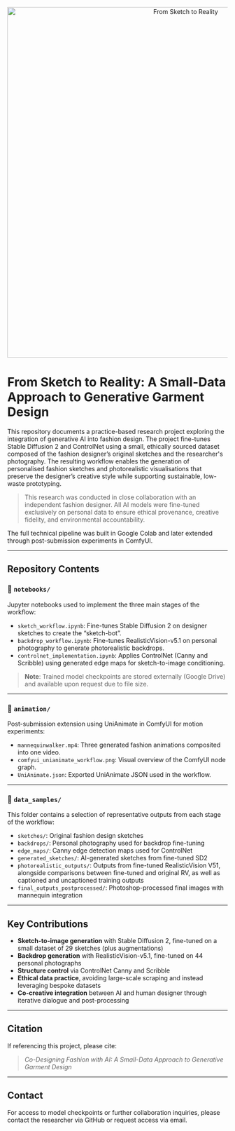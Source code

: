 <p align="center">
  <img src="from_sketch_to_reality/assets/header_image.png" alt="From Sketch to Reality" width="800"/>
</p>

# From Sketch to Reality: A Small-Data Approach to Generative Garment Design

This repository documents a practice-based research project exploring the integration of generative AI into fashion design. The project fine-tunes Stable Diffusion 2 and ControlNet using a small, ethically sourced dataset composed of the fashion designer’s original sketches and the researcher's photography. The resulting workflow enables the generation of personalised fashion sketches and photorealistic visualisations that preserve the designer’s creative style while supporting sustainable, low-waste prototyping.

> This research was conducted in close collaboration with an independent fashion designer. All AI models were fine-tuned exclusively on personal data to ensure ethical provenance, creative fidelity, and environmental accountability.

The full technical pipeline was built in Google Colab and later extended through post-submission experiments in ComfyUI.

---

## Repository Contents

### 📁 `notebooks/`
Jupyter notebooks used to implement the three main stages of the workflow:

- `sketch_workflow.ipynb`: Fine-tunes Stable Diffusion 2 on designer sketches to create the “sketch-bot”.
- `backdrop_workflow.ipynb`: Fine-tunes RealisticVision-v5.1 on personal photography to generate photorealistic backdrops.
- `controlnet_implementation.ipynb`: Applies ControlNet (Canny and Scribble) using generated edge maps for sketch-to-image conditioning.

> **Note**: Trained model checkpoints are stored externally (Google Drive) and available upon request due to file size.

---

### 📁 `animation/`
Post-submission extension using UniAnimate in ComfyUI for motion experiments:

- `mannequinwalker.mp4`: Three generated fashion animations composited into one video.
- `comfyui_unianimate_workflow.png`: Visual overview of the ComfyUI node graph.
- `UniAnimate.json`: Exported UniAnimate JSON used in the workflow.

---

### 📁 `data_samples/`
This folder contains a selection of representative outputs from each stage of the workflow:

- `sketches/`: Original fashion design sketches
- `backdrops/`: Personal photography used for backdrop fine-tuning
- `edge_maps/`: Canny edge detection maps used for ControlNet
- `generated_sketches/`: AI-generated sketches from fine-tuned SD2
- `photorealistic_outputs/`: Outputs from fine-tuned RealisticVision V51, alongside comparisons between fine-tuned and original RV, as well as captioned and uncaptioned training outputs
- `final_outputs_postprocessed/`: Photoshop-processed final images with mannequin integration

---

## Key Contributions

- **Sketch-to-image generation** with Stable Diffusion 2, fine-tuned on a small dataset of 29 sketches (plus augmentations)
- **Backdrop generation** with RealisticVision-v5.1, fine-tuned on 44 personal photographs
- **Structure control** via ControlNet Canny and Scribble
- **Ethical data practice**, avoiding large-scale scraping and instead leveraging bespoke datasets
- **Co-creative integration** between AI and human designer through iterative dialogue and post-processing

---

## Citation

If referencing this project, please cite:

> *Co-Designing Fashion with AI: A Small-Data Approach to Generative Garment Design*  

---

## Contact

For access to model checkpoints or further collaboration inquiries, please contact the researcher via GitHub or request access via email.